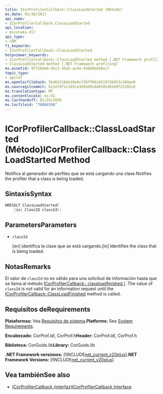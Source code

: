 ```yaml
---
title: ICorProfilerCallback::ClassLoadStarted (Método)
ms.date: 03/30/2017
api_name:
- ICorProfilerCallback.ClassLoadStarted
api_location:
- mscorwks.dll
api_type:
- COM
f1_keywords:
- ICorProfilerCallback::ClassLoadStarted
helpviewer_keywords:
- ICorProfilerCallback::ClassLoadStarted method [.NET Framework profiling]
- ClassLoadStarted method [.NET Framework profiling]
ms.assetid: 9f728de8-45c2-45a5-ac4a-45660bd36ecf
topic_type:
- apiref
ms.openlocfilehash: 5b465216da39e8cf207f0614519720453c384ae9
ms.sourcegitcommit: b11efd71c3d5ce3d9449c8d4345481b9f21392c6
ms.translationtype: MT
ms.contentlocale: es-ES
ms.lasthandoff: 01/29/2020
ms.locfileid: "76866590"
---
```

# <a name="icorprofilercallbackclassloadstarted-method"></a><span data-ttu-id="2a879-102">ICorProfilerCallback::ClassLoadStarted (Método)</span><span class="sxs-lookup"><span data-stu-id="2a879-102">ICorProfilerCallback::ClassLoadStarted Method</span></span>
<span data-ttu-id="2a879-103">Notifica al generador de perfiles que se está cargando una clase.</span><span class="sxs-lookup"><span data-stu-id="2a879-103">Notifies the profiler that a class is being loaded.</span></span>  
  
## <a name="syntax"></a><span data-ttu-id="2a879-104">Sintaxis</span><span class="sxs-lookup"><span data-stu-id="2a879-104">Syntax</span></span>  
  
```cpp  
HRESULT ClassLoadStarted(  
    [in] ClassID classId);  
```  
  
## <a name="parameters"></a><span data-ttu-id="2a879-105">Parameters</span><span class="sxs-lookup"><span data-stu-id="2a879-105">Parameters</span></span>

- `classId`

  <span data-ttu-id="2a879-106">\[en] identifica la clase que se está cargando.</span><span class="sxs-lookup"><span data-stu-id="2a879-106">\[in] Identifies the class that is being loaded.</span></span>

## <a name="remarks"></a><span data-ttu-id="2a879-107">Notas</span><span class="sxs-lookup"><span data-stu-id="2a879-107">Remarks</span></span>  
 <span data-ttu-id="2a879-108">El valor de `classId` no es válido para una solicitud de información hasta que se llama al método [ICorProfilerCallback:: classloadfinished (](icorprofilercallback-classloadfinished-method.md) .</span><span class="sxs-lookup"><span data-stu-id="2a879-108">The value of `classId` is not valid for an information request until the [ICorProfilerCallback::ClassLoadFinished](icorprofilercallback-classloadfinished-method.md) method is called.</span></span>  
  
## <a name="requirements"></a><span data-ttu-id="2a879-109">Requisitos de</span><span class="sxs-lookup"><span data-stu-id="2a879-109">Requirements</span></span>  
 <span data-ttu-id="2a879-110">**Plataformas:** Vea [Requisitos de sistema](../../../../docs/framework/get-started/system-requirements.md).</span><span class="sxs-lookup"><span data-stu-id="2a879-110">**Platforms:** See [System Requirements](../../../../docs/framework/get-started/system-requirements.md).</span></span>  
  
 <span data-ttu-id="2a879-111">**Encabezado:** CorProf.idl, CorProf.h</span><span class="sxs-lookup"><span data-stu-id="2a879-111">**Header:** CorProf.idl, CorProf.h</span></span>  
  
 <span data-ttu-id="2a879-112">**Biblioteca:** CorGuids.lib</span><span class="sxs-lookup"><span data-stu-id="2a879-112">**Library:** CorGuids.lib</span></span>  
  
 <span data-ttu-id="2a879-113">**.NET Framework versiones:** [!INCLUDE[net_current_v20plus](../../../../includes/net-current-v20plus-md.md)]</span><span class="sxs-lookup"><span data-stu-id="2a879-113">**.NET Framework Versions:** [!INCLUDE[net_current_v20plus](../../../../includes/net-current-v20plus-md.md)]</span></span>  
  
## <a name="see-also"></a><span data-ttu-id="2a879-114">Vea también</span><span class="sxs-lookup"><span data-stu-id="2a879-114">See also</span></span>

- [<span data-ttu-id="2a879-115">ICorProfilerCallback (interfaz)</span><span class="sxs-lookup"><span data-stu-id="2a879-115">ICorProfilerCallback Interface</span></span>](icorprofilercallback-interface.md)

